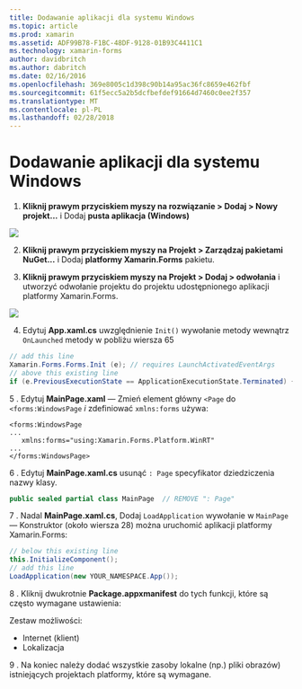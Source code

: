 ```yaml
---
title: Dodawanie aplikacji dla systemu Windows
ms.topic: article
ms.prod: xamarin
ms.assetid: ADF99B78-F1BC-48DF-9128-01B93C4411C1
ms.technology: xamarin-forms
author: davidbritch
ms.author: dabritch
ms.date: 02/16/2016
ms.openlocfilehash: 369e8005c1d398c90b14a95ac36fc8659e462fbf
ms.sourcegitcommit: 61f5ecc5a2b5dcfbefdef91664d7460c0ee2f357
ms.translationtype: MT
ms.contentlocale: pl-PL
ms.lasthandoff: 02/28/2018
---
```

# <a name="adding-a-windows-app"></a>Dodawanie aplikacji dla systemu Windows


1. **Kliknij prawym przyciskiem myszy na rozwiązanie > Dodaj > Nowy projekt...**  i Dodaj **pusta aplikacja (Windows)**

 ![](tablet-images/add-wu.png "")

2. **Kliknij prawym przyciskiem myszy na Projekt > Zarządzaj pakietami NuGet...**  i Dodaj **platformy Xamarin.Forms** pakietu.

3. **Kliknij prawym przyciskiem myszy na Projekt > Dodaj > odwołania** i utworzyć odwołanie projektu do projektu udostępnionego aplikacji platformy Xamarin.Forms.

  ![](tablet-images/addref.png "")

4. Edytuj **App.xaml.cs** uwzględnienie `Init()` wywołanie metody wewnątrz `OnLaunched` metody w pobliżu wiersza 65

```csharp
// add this line
Xamarin.Forms.Forms.Init (e); // requires LaunchActivatedEventArgs
// above this existing line
if (e.PreviousExecutionState == ApplicationExecutionState.Terminated) {}
```

 5 . Edytuj **MainPage.xaml** — Zmień element główny `<Page` do `<forms:WindowsPage` *i* zdefiniować `xmlns:forms` używa:

```xaml
<forms:WindowsPage
...
   xmlns:forms="using:Xamarin.Forms.Platform.WinRT"
...
</forms:WindowsPage>
```


 6 . Edytuj **MainPage.xaml.cs** usunąć `: Page` specyfikator dziedziczenia nazwy klasy.

```csharp
public sealed partial class MainPage  // REMOVE ": Page"
```

 7 . Nadal **MainPage.xaml.cs**, Dodaj `LoadApplication` wywołanie w `MainPage` — Konstruktor (około wiersza 28) można uruchomić aplikacji platformy Xamarin.Forms:

```csharp
// below this existing line
this.InitializeComponent();
// add this line
LoadApplication(new YOUR_NAMESPACE.App());
```

8 . Kliknij dwukrotnie **Package.appxmanifest** do tych funkcji, które są często wymagane ustawienia:

  Zestaw możliwości:

  * Internet (klient)
  * Lokalizacja

9 . Na koniec należy dodać wszystkie zasoby lokalne (np.) pliki obrazów) istniejących projektach platformy, które są wymagane.

